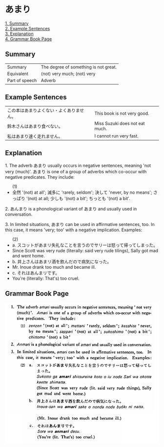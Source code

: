 # あまり

[1. Summary](#summary)<br>
[2. Example Sentences](#example-sentences)<br>
[3. Explanation](#explanation)<br>
[4. Grammar Book Page](#grammar-book-page)<br>


## Summary

<table><tr>   <td>Summary</td>   <td>The degree of something is not great.</td></tr><tr>   <td>Equivalent</td>   <td>(not) very much; (not) very</td></tr><tr>   <td>Part of speech</td>   <td>Adverb</td></tr></table>

## Example Sentences

<table><tr>   <td>この本はあまりよくない・よくありません。</td>   <td>This book is not very good.</td></tr><tr>   <td>鈴木さんはあまり食べない。</td>   <td>Miss Suzuki does not eat much.</td></tr><tr>   <td>私はあまり速く走れません。</td>   <td>I cannot run very fast.</td></tr></table>

## Explanation

<p>1. The adverb <span class="cloze">あまり</span> usually occurs in negative sentences, meaning 'not very (much)'. <span class="cloze">あまり</span> is one of a group of adverbs which co-occur with negative predicates. They include:</p> <ul> (1)<li> 全然 '(not) at all'; 滅多に 'rarely, seldom'; 決して 'never, by no means'; さっぱり '(not) at all; 少しも '(not) a bit'; ちっとも '(not) a bit'.</li> </ul> <p>2. <span class="cloze">あんまり</span> is a phonological variant of <span class="cloze">あまり</span> and usually used in conversation.</p>  <p>3. In limited situations, <span class="cloze">あまり</span> can be used in affirmative sentences, too. In this case, it means 'very; too' with a negative implication. Examples:</p> <ul> (2) <li>a. スコットが<span class="cloze">あまリ</span>失礼なことを言うのでサリーは怒って帰ってしまった。</li> <li>Since Scott was very rude (literally: said very rude tilings), Sally got mad and went home.</li> <div class="divide"></div> <li>b. 井上さんは<span class="cloze">あまリ</span>酒を飲んだので病気になった。</li> <li>Mr. Inoue drank too much and became ill.</li> <div class="divide"></div> <li>c. それは<span class="cloze">あんまリ</span>です。</li> <li>You're (literally: That's) too cruel.</li> </ul>

## Grammar Book Page

![](../img/Basicあまり.png)

